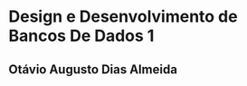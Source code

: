 <h1> Design e Desenvolvimento de Bancos De Dados 1</h1>
<H2> Otávio Augusto Dias Almeida</h2>

</h3 PSET do Prof. Abrantes Araújo Silva Filho
